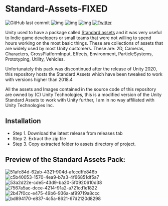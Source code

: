 # Standard-Assets-FIXED

![GitHub last commit](https://img.shields.io/github/last-commit/FasterMars/Standard-Assets-FIXED?style=plastic)
![img](https://img.shields.io/github/issues/FasterMars/Standard-Assets-FIXED?style=plastic)
![img](https://img.shields.io/github/forks/FasterMars/Standard-Assets-FIXED?style=plastic)
![img](https://img.shields.io/github/stars/FasterMars/Standard-Assets-FIXED?style=plastic)
[![Twitter](https://img.shields.io/twitter/url?color=FasterMars&label=FasterMars&style=social&url=https%3A%2F%2Ftwitter.com%2Ffastermars)](https://twitter.com/intent/tweet?text=Wow:&url=https%3A%2F%2Fgithub.com%2FFasterMars%2FStandard-Assets-FIXED)

Unity used to have a package called [Standard assets](https://assetstore.unity.com/packages/essentials/asset-packs/standard-assets-for-unity-2018-4-32351) and it was very useful to Indie game developers or small teams that were not willing to spend hours working on the most basic things. These are collections of assets that are widely used by most Unity customers. These are: 2D, Cameras, Characters, CrossPlatformInput, Effects, Environment, ParticleSystems, Prototyping, Utility, Vehicles.

Unfortunately this pack was discontinued after the release of Unity 2020, this repository hosts the Standard Assets which have been tweaked to work with versions higher than 2018.4

All the assets and Images contained in the source code of this repository are owned by (C) Unity Technologies, this is a modified version of the Unity Standard Assets to work with Unity further, I am in no way affiliated with Unity Technologies Inc. 

## Installation

- Step 1. Download the latest release from releases tab
- Step 2. Extract the zip file
- Step 3. Copy extracted folder to assets directory of project. 

## Preview of the Standard Assets Pack:
![51afc84d-62ab-4321-904d-afccdffe846b](https://user-images.githubusercontent.com/91949513/179227046-4ed48d2e-4a7c-4e6d-9294-611bc98b24c1.jpg)
![c5b40053-1570-4ea9-b7a3-4f66851df5a7](https://user-images.githubusercontent.com/91949513/179227920-e69793c9-edef-44d6-81cf-947f9a92fb6f.jpg)
![53a2d22e-cde5-43d9-ba20-5f0920610d38](https://user-images.githubusercontent.com/91949513/179227977-ec645e93-1f32-4ad9-9fa2-98914e5a70f0.jpg)
![7567a5ac-dcce-4214-91a2-a721cd1e1822](https://user-images.githubusercontent.com/91949513/179228125-bcff9a87-2b4b-4412-8d10-f0fdd90f0094.jpg)
![2b47f0cc-e475-49b6-936a-af99719a8ccc](https://user-images.githubusercontent.com/91949513/179228018-432f077c-58ec-4cea-a8b5-148652381dab.jpg)
![bd894170-e837-4c5a-8621-67d2120d8298](https://user-images.githubusercontent.com/91949513/179228322-2fab6b19-798b-4a4d-9f82-e44fa576a9c4.jpg)
